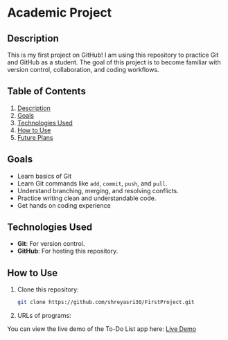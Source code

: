 # Academic Project

## Description
This is my first project on GitHub! I am using this repository to practice Git and GitHub as a student. The goal of this project is to become familiar with version control, collaboration, and coding workflows.

## Table of Contents
1. [Description](#description)
2. [Goals](#goals)
3. [Technologies Used](#technologies-used)
4. [How to Use](#how-to-use)
5. [Future Plans](#future-plans)

## Goals
- Learn basics of Git
- Learn Git commands like `add`, `commit`, `push`, and `pull`.
- Understand branching, merging, and resolving conflicts.
- Practice writing clean and understandable code.
- Get hands on coding experience

## Technologies Used
- **Git**: For version control.
- **GitHub**: For hosting this repository.

## How to Use
1. Clone this repository:
   ```bash
   git clone https://github.com/shreyasri30/FirstProject.git

2. URLs of programs:
   
You can view the live demo of the To-Do List app here:
[Live Demo](https://shreyasri30.github.io/Academic-Project/)
